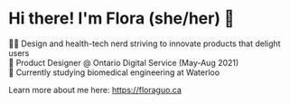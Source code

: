 # Hi there! I'm Flora (she/her) 🌿

👩‍💻 Design and health-tech nerd striving to innovate products that delight users\
🤝 Product Designer @ Ontario Digital Service (May-Aug 2021)\
🦆 Currently studying biomedical engineering at Waterloo

Learn more about me here:
https://floraguo.ca

<!--
**floraguolr/floraguolr** is a ✨ _special_ ✨ repository because its `README.md` (this file) appears on your GitHub profile.

Here are some ideas to get you started:

- 🔭 I’m currently working on ...
- 🌱 I’m currently learning ...
- 👯 I’m looking to collaborate on ...
- 🤔 I’m looking for help with ...
- 💬 Ask me about ...
- 📫 How to reach me: ...
- 😄 Pronouns: ...
- ⚡ Fun fact: ...
-->
